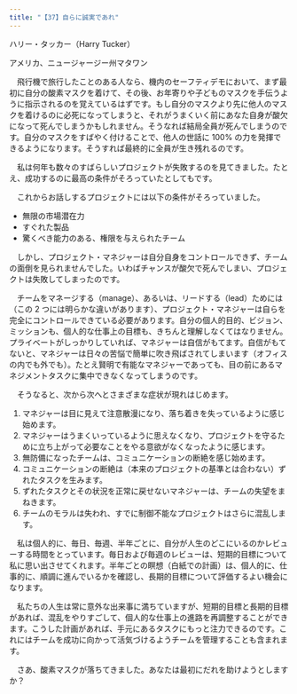 ```yaml
---
title: "【37】自らに誠実であれ"
---
```



ハリー・タッカー（Harry Tucker）



アメリカ、ニュージャージー州マタワン


　飛行機で旅行したことのある人なら、機内のセーフティデモにおいて、まず最初に自分の酸素マスクを着けて、その後、お年寄りや子どものマスクを手伝うように指示されるのを覚えているはずです。もし自分のマスクより先に他人のマスクを着けるのに必死になってしまうと、それがうまくいく前にあなた自身が酸欠になって死んでしまうかもしれません。そうなれば結局全員が死んでしまうのです。自分のマスクをすばやく付けることで、他人の世話に 100% の力を発揮できるようになります。そうすれば最終的に全員が生き残れるのです。

　私は何年も数々のすばらしいプロジェクトが失敗するのを見てきました。たとえ、成功するのに最高の条件がそろっていたとしてもです。

　これからお話しするプロジェクトには以下の条件がそろっていました。

  - 無限の市場潜在力
  - すぐれた製品
  - 驚くべき能力のある、権限を与えられたチーム

　しかし、プロジェクト・マネジャーは自分自身をコントロールできず、チームの面倒を見られませんでした。いわばチャンスが酸欠で死んでしまい、プロジェクトは失敗してしまったのです。

　チームをマネージする（manage）、あるいは、リードする（lead）ためには（この 2 つには明らかな違いがあります）、プロジェクト・マネジャーは自らを完全にコントロールできている必要があります。自分の個人的目的、ビジョン、ミッションも、個人的な仕事上の目標も、きちんと理解しなくてはなりません。プライベートがしっかりしていれば、マネジャーは自信がもてます。自信がもてないと、マネジャーは日々の苦悩で簡単に吹き飛ばされてしまいます（オフィスの内でも外でも）。たとえ賢明で有能なマネジャーであっても、目の前にあるマネジメントタスクに集中できなくなってしまうのです。

　そうなると、次から次へとさまざまな症状が現れはじめます。

1.  マネジャーは目に見えて注意散漫になり、落ち着きを失っているように感じ始めます。
2.  マネジャーはうまくいっているように思えなくなり、プロジェクトを守るために立ち上がって必要なことをやる意欲がなくなったように感じます。
3.  無防備になったチームは、コミュニケーションの断絶を感じ始めます。
4.  コミュニケーションの断絶は（本来のプロジェクトの基準とは合わない）ずれたタスクを生みます。
5.  ずれたタスクとその状況を正常に戻せないマネジャーは、チームの失望をまねきます。
6.  チームのモラルは失われ、すでに制御不能なプロジェクトはさらに混乱します。

　私は個人的に、毎日、毎週、半年ごとに、自分が人生のどこにいるのかレビューする時間をとっています。毎日および毎週のレビューは、短期的目標について私に思い出させてくれます。半年ごとの瞑想（白紙での計画）は、個人的に、仕事的に、順調に進んでいるかを確認し、長期的目標について評価するよい機会になります。

　私たちの人生は常に意外な出来事に満ちていますが、短期的目標と長期的目標があれば、混乱をやりすごして、個人的な仕事上の進路を再調整することができます。こうした計画があれば、手元にあるタスクにもっと注力できるのです。これにはチームを成功に向かって活気づけるようチームを管理することも含まれます。

　さあ、酸素マスクが落ちてきました。あなたは最初にだれを助けようとしますか？
